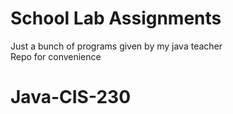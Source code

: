 # School Lab Assignments
Just a bunch of programs given by my java teacher <br>
Repo for convenience
# Java-CIS-230

